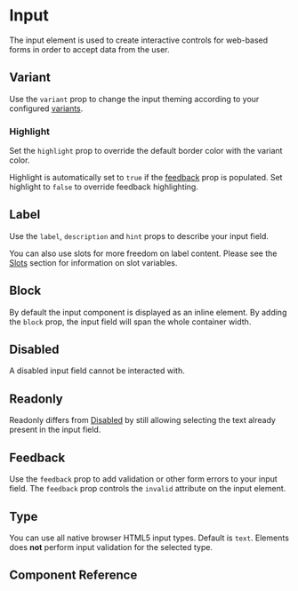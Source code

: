 # Input <Tag text="<EInput>" />

The input element is used to create interactive controls for web-based forms in order to accept data from the user.

<Snippet :code="example" />

## Variant

Use the `variant` prop to change the input theming according to your configured [variants](/theme/variants).

<Snippet :code="variants" class="wrap" />

### Highlight

Set the `highlight` prop to override the default border color with the variant color.

<Snippet :code="highlight" class="wrap" />

Highlight is automatically set to `true` if the [feedback](#feedback) prop is populated. Set highlight to `false` to override feedback highlighting.

<Snippet :code="highlightFeedback" class="wrap" />

## Label

Use the `label`, `description` and `hint` props to describe your input field.

<Snippet :code="label" />

You can also use slots for more freedom on label content. Please see the [Slots](#slots) section for information on slot variables.

<Snippet :code="labelsSlots" />

## Block

By default the input component is displayed as an inline element. By adding the `block` prop, the input field will span the whole container width.

<Snippet :code="block" />

## Disabled

A disabled input field cannot be interacted with.

<Snippet :code="disabled" class="wrap" />

## Readonly

Readonly differs from [Disabled](#disabled) by still allowing selecting the text already present in the input field.

<Snippet :code="readonly" />

## Feedback

Use the `feedback` prop to add validation or other form errors to your input field.
The `feedback` prop controls the `invalid` attribute on the input element.

<Snippet :code="feedback" />

## Type

You can use all native browser HTML5 input types. Default is `text`. Elements does **not** perform input validation for the selected type.

<Snippet :code="type" class="wrap" />

## Component Reference

<ComponentReference src="EInput" />

<script lang="ts" setup>
const example = `<EInput label="Input" hint="Please enter something here." />`

const variants = `
<template>
  <EInput variant="primary" placeholder="Primary" />
  <EInput variant="secondary" placeholder="Secondary" />
</template>
`

const highlight = `
<EInput highlight variant="primary" label="Highlighted" />
`

const highlightFeedback = `
<template>
  <EInput feedback="Error!" placeholder="Feedback" />
  <EInput :highlight="false" feedback="Error!" placeholder="Override" />
</template>
`

const label = `
<EInput 
  label="Label"
  description="Description"
  hint="Hint"
  placeholder="Placeholder"
  required
/>
`

const labelsSlots = `
<template>
  <EInput placeholder="Placeholder" required>
    <template #label="{ id }">
      <label :for="id">Label</label>
    </template>
    <template #description>
      <span style="color: var(--primary-color)" v-text="'Description'" />
    </template>
    <template #hint>
      <span style="color: var(--primary-color)" v-text="'Hint'" />
    </template>
  </EInput>
</template>
`

const block = `
<EInput block label="Block" />
`

const disabled = `
<template>
  <EInput disabled placeholder="Placeholder" />
  <EInput disabled value="Value" placeholder="Placeholder" />
</template>
`

const readonly = `
<template>
  <EInput v-model="text" label="Readonly" readonly />
</template>

<script>
export default {
  data() {
    return {
      text: "Value"
    }
  }
}
<\/script>
`

const feedback = `
<EInput label="Input" feedback="Double-check this field!" />
`

const type = `
<template>
  <EInput label="text" type="text" />
  <EInput label="number" type="number" />
  <EInput label="email" type="email" />
  <EInput label="tel" type="tel" />
  <EInput label="password" type="password" />
  <EInput label="search" type="search" />
  <EInput label="url" type="url" />
  <EInput label="date" type="date" />
  <EInput label="time" type="time" />
  <EInput label="range" type="range" />
  <EInput label="color" type="color" />
</template>
`
</script>
